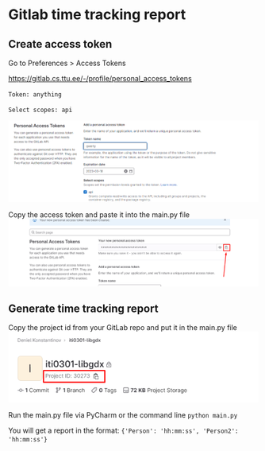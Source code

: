 # Gitlab time tracking report

## Create access token

Go to Preferences > Access Tokens

https://gitlab.cs.ttu.ee/-/profile/personal_access_tokens

`Token: anything`

`Select scopes: api`

![gitlab_access_token](libs/img/access_token_create.png)

Copy the access token and paste it into the main.py file
![gitlab_access_token](libs/img/gitlab_access_token.png)

## Generate time tracking report

Copy the project id from your GitLab repo and put it in the main.py file
![gitlab_access_token](libs/img/project_id.png)

Run the main.py file via PyCharm or the command line
`python main.py`

You will get a report in the format:
`{'Person': 'hh:mm:ss', 'Person2': 'hh:mm:ss'}`